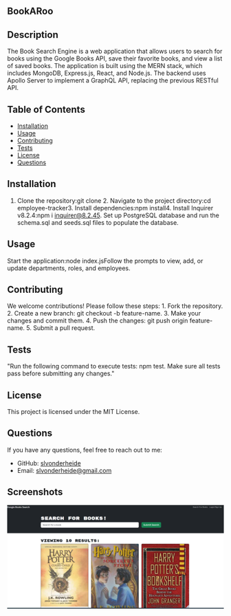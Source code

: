 ## BookARoo

## Description
The Book Search Engine is a web application that allows users to search for books using the Google Books API, save their favorite books, and view a list of saved books. The application is built using the MERN stack, which includes MongoDB, Express.js, React, and Node.js. The backend uses Apollo Server to implement a GraphQL API, replacing the previous RESTful API.

## Table of Contents
- [Installation](#installation)
- [Usage](#usage)
- [Contributing](#contributing)
- [Tests](#tests)
- [License](#license)
- [Questions](#questions)

## Installation
1. Clone the repository:git clone  <repository-url>2. Navigate to the project directory:cd employee-tracker3. Install dependencies:npm install4. Install Inquirer v8.2.4:npm i inquirer@8.2.45. Set up PostgreSQL database and run the schema.sql and seeds.sql files to populate the database.

## Usage
Start the application:node index.jsFollow the prompts to view, add, or update departments, roles, and employees.

## Contributing
We welcome contributions! Please follow these steps: 1. Fork the repository. 2. Create a new branch: git checkout -b feature-name. 3. Make your changes and commit them. 4. Push the changes: git push origin feature-name. 5. Submit a pull request.

## Tests
"Run the following command to execute tests: npm test. Make sure all tests pass before submitting any changes."

## License
This project is licensed under the MIT License.

## Questions
If you have any questions, feel free to reach out to me:
- GitHub: [slvonderheide](https://github.com/slvonderheide)
- Email: slvonderheide@gmail.com

## Screenshots
![Homepage Screenshot](public/Search.png)